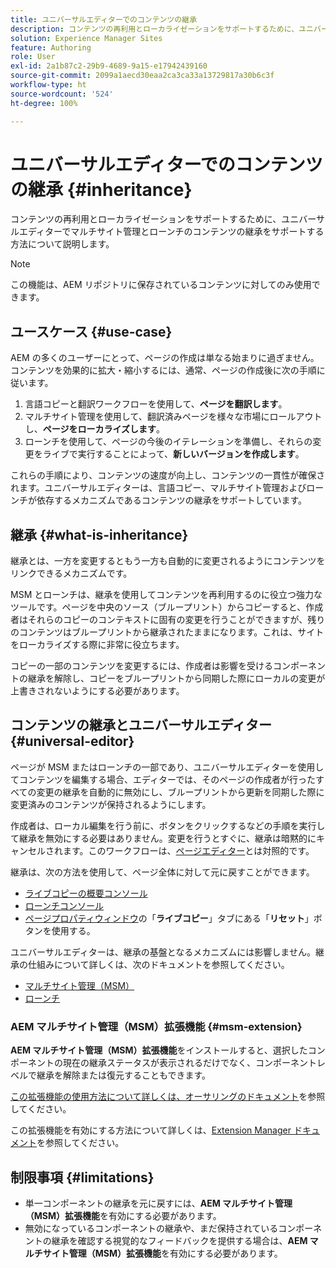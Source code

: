 ```yaml
---
title: ユニバーサルエディターでのコンテンツの継承
description: コンテンツの再利用とローカライゼーションをサポートするために、ユニバーサルエディターでマルチサイト管理とローンチのコンテンツの継承をサポートする方法について説明します。
solution: Experience Manager Sites
feature: Authoring
role: User
exl-id: 2a1b87c2-29b9-4689-9a15-e17942439160
source-git-commit: 2099a1aecd30eaa2ca3ca33a13729817a30b6c3f
workflow-type: ht
source-wordcount: '524'
ht-degree: 100%

---
```


# ユニバーサルエディターでのコンテンツの継承 {#inheritance}

コンテンツの再利用とローカライゼーションをサポートするために、ユニバーサルエディターでマルチサイト管理とローンチのコンテンツの継承をサポートする方法について説明します。

>[!NOTE]
>
>この機能は、AEM リポジトリに保存されているコンテンツに対してのみ使用できます。

## ユースケース {#use-case}

AEM の多くのユーザーにとって、ページの作成は単なる始まりに過ぎません。コンテンツを効果的に拡大・縮小するには、通常、ページの作成後に次の手順に従います。

1. 言語コピーと翻訳ワークフローを使用して、**ページを翻訳します**。
1. マルチサイト管理を使用して、翻訳済みページを様々な市場にロールアウトし、**ページをローカライズします**。
1. ローンチを使用して、ページの今後のイテレーションを準備し、それらの変更をライブで実行することによって、**新しいバージョンを作成します**。

これらの手順により、コンテンツの速度が向上し、コンテンツの一貫性が確保されます。ユニバーサルエディターは、言語コピー、マルチサイト管理およびローンチが依存するメカニズムであるコンテンツの継承をサポートしています。

## 継承 {#what-is-inheritance}

継承とは、一方を変更するともう一方も自動的に変更されるようにコンテンツをリンクできるメカニズムです。

MSM とローンチは、継承を使用してコンテンツを再利用するのに役立つ強力なツールです。ページを中央のソース（ブループリント）からコピーすると、作成者はそれらのコピーのコンテキストに固有の変更を行うことができますが、残りのコンテンツはブループリントから継承されたままになります。これは、サイトをローカライズする際に非常に役立ちます。

コピーの一部のコンテンツを変更するには、作成者は影響を受けるコンポーネントの継承を解除し、コピーをブループリントから同期した際にローカルの変更が上書きされないようにする必要があります。

## コンテンツの継承とユニバーサルエディター {#universal-editor}

ページが MSM またはローンチの一部であり、ユニバーサルエディターを使用してコンテンツを編集する場合、エディターでは、そのページの作成者が行ったすべての変更の継承を自動的に無効にし、ブループリントから更新を同期した際に変更済みのコンテンツが保持されるようにします。

作成者は、ローカル編集を行う前に、ボタンをクリックするなどの手順を実行して継承を無効にする必要はありません。変更を行うとすぐに、継承は暗黙的にキャンセルされます。このワークフローは、[ページエディター](/help/sites-cloud/authoring/page-editor/edit-content.md#inherited-components)とは対照的です。

継承は、次の方法を使用して、ページ全体に対して元に戻すことができます。

* [ライブコピーの概要コンソール](/help/sites-cloud/administering/msm/live-copy-overview.md)
* [ローンチコンソール](/help/sites-cloud/authoring/launches/overview.md#the-launches-console)
* [ページプロパティウィンドウ](/help/sites-cloud/authoring/sites-console/page-properties.md)の「**ライブコピー**」タブにある「**リセット**」ボタンを使用する。

ユニバーサルエディターは、継承の基盤となるメカニズムには影響しません。継承の仕組みについて詳しくは、次のドキュメントを参照してください。

* [マルチサイト管理（MSM）](/help/sites-cloud/administering/msm/overview.md)
* [ローンチ](/help/sites-cloud/authoring/launches/overview.md)

### AEM マルチサイト管理（MSM）拡張機能 {#msm-extension}

**AEM マルチサイト管理（MSM）拡張機能**&#x200B;をインストールすると、選択したコンポーネントの現在の継承ステータスが表示されるだけでなく、コンポーネントレベルで継承を解除または復元することもできます。

[この拡張機能の使用方法について詳しくは、オーサリングのドキュメント](/help/sites-cloud/authoring/universal-editor/authoring.md#inheritance)を参照してください。

この拡張機能を有効にする方法について詳しくは、[Extension Manager ドキュメント](https://developer.adobe.com/uix/docs/extension-manager/feature-highlights/#enablingdisabling-extensions)を参照してください。

## 制限事項 {#limitations}

* 単一コンポーネントの継承を元に戻すには、**AEM マルチサイト管理（MSM）拡張機能**&#x200B;を有効にする必要があります。
* 無効になっているコンポーネントの継承や、まだ保持されているコンポーネントの継承を確認する視覚的なフィードバックを提供する場合は、**AEM マルチサイト管理（MSM）拡張機能**&#x200B;を有効にする必要があります。
